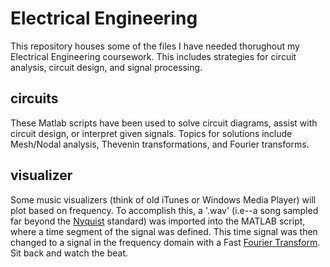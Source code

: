 # Electrical Engineering
This repository houses some of the files I have needed thorughout my Electrical Engineering coursework. This includes strategies for circuit analysis, circuit design, and signal processing.

## circuits
These Matlab scripts have been used to solve circuit diagrams, assist with circuit design, or interpret given signals. Topics for solutions include Mesh/Nodal analysis, Thevenin transformations, and Fourier transforms.

## visualizer
Some music visualizers (think of old iTunes or Windows Media Player) will plot based on frequency. To accomplish this, a '.wav' (i.e--a song sampled far beyond the [Nyquist](https://en.wikipedia.org/wiki/Nyquist%E2%80%93Shannon_sampling_theorem) standard) was imported into the MATLAB script, where a time segment of the signal was defined. This time signal was then changed to a signal in the frequency domain with a Fast [Fourier Transform](https://en.wikipedia.org/wiki/Fourier_transform). Sit back and watch the beat.
